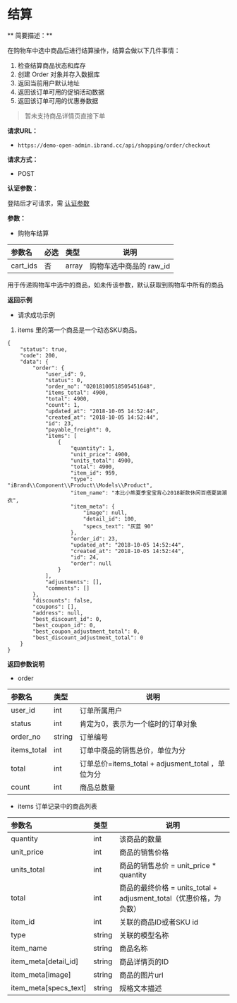 # 结算

** 简要描述：** 

在购物车中选中商品后进行结算操作，结算会做以下几件事情：
1. 检查结算商品状态和库存
2. 创建 Order 对象并存入数据库
3. 返回当前用户默认地址
4. 返回该订单可用的促销活动数据
5. 返回该订单可用的优惠券数据

> 暂未支持商品详情页直接下单

**请求URL：** 
- `https://demo-open-admin.ibrand.cc/api/shopping/order/checkout `
  
**请求方式：**
- POST 

**认证参数：**

登陆后才可请求，需 [认证参数](https://www.ibrand.cc/docs/api/v1/authentication "认证参数")

**参数：** 

- 购物车结算

|参数名|必选|类型|说明|
|:----    |:---|:----- |-----   |
|cart_ids |否  |array |  购物车选中商品的 raw_id  |

用于传递购物车中选中的商品，如未传该参数，默认获取到购物车中所有的商品

 **返回示例**

- 请求成功示例

1. items 里的第一个商品是一个动态SKU商品。

```
{
    "status": true,
    "code": 200,
    "data": {
        "order": {
            "user_id": 9,
            "status": 0,
            "order_no": "O2018100518505451648",
            "items_total": 4900,
            "total": 4900,
            "count": 1,
            "updated_at": "2018-10-05 14:52:44",
            "created_at": "2018-10-05 14:52:44",
            "id": 23,
            "payable_freight": 0,
            "items": [
                {
                    "quantity": 1,
                    "unit_price": 4900,
                    "units_total": 4900,
                    "total": 4900,
                    "item_id": 959,
                    "type": "iBrand\\Component\\Product\\Models\\Product",
                    "item_name": "本比小熊夏季宝宝背心2018新款休闲百搭夏装潮衣",
                    "item_meta": {
                        "image": null,
                        "detail_id": 100,
                        "specs_text": "灰蓝 90"
                    },
                    "order_id": 23,
                    "updated_at": "2018-10-05 14:52:44",
                    "created_at": "2018-10-05 14:52:44",
                    "id": 24,
                    "order": null
                }
            ],
            "adjustments": [],
            "comments": []
        },
        "discounts": false,
        "coupons": [],
        "address": null,
        "best_discount_id": 0,
        "best_coupon_id": 0,
        "best_coupon_adjustment_total": 0,
        "best_discount_adjustment_total": 0
    }
}
```

 **返回参数说明** 

- order 

|参数名|类型|说明|
|:-----  |:-----|-----                           |
|user_id |int   |订单所属用户  |
|status |int    |肯定为0，表示为一个临时的订单对象  |
|order_no |string   |订单编号  |
|items_total |int  |订单中商品的销售总价，单位为分  |
|total |int  |订单总价=items_total + adjusment_total ，单位为分 |
|count |int  |商品总数量  |


- items 订单记录中的商品列表

|参数名|类型|说明|
|:-----  |:-----|-----  |
|quantity |int   |该商品的数量  |
|unit_price |int   |商品的销售价格  |
|units_total |int   |商品的销售总价 = unit_price * quantity  |
|total |int  |商品的最终价格 =  units_total + adjusment_total（优惠价格，为负数） |
|item_id |int  |关联的商品ID或者SKU id |
|type |string  |关联的模型名称  |
|item_name |string  |商品名称  |
|item_meta[detail_id] |string  |商品详情页的ID  |
|item_meta[image] |string  |商品的图片url  |
|item_meta[specs_text] |string  |规格文本描述  |


